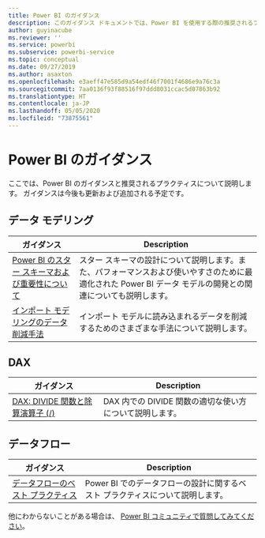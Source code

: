 ```yaml
---
title: Power BI のガイダンス
description: このガイダンス ドキュメントでは、Power BI を使用する際の推奨されるプラクティスを紹介します。
author: guyinacube
ms.reviewer: ''
ms.service: powerbi
ms.subservice: powerbi-service
ms.topic: conceptual
ms.date: 09/27/2019
ms.author: asaxton
ms.openlocfilehash: e3aeff47e585d9a54edf46f7001f4686e9a76c3a
ms.sourcegitcommit: 7aa0136f93f88516f97ddd8031ccac5d07863b92
ms.translationtype: HT
ms.contentlocale: ja-JP
ms.lasthandoff: 05/05/2020
ms.locfileid: "73875561"
---
```

# <a name="guidance-for-power-bi"></a>Power BI のガイダンス

ここでは、Power BI のガイダンスと推奨されるプラクティスについて説明します。 ガイダンスは今後も更新および追加される予定です。

## <a name="data-modeling"></a>データ モデリング

| ガイダンス | Description |
| --- | --- |
| [Power BI のスター スキーマおよび重要性について](star-schema.md) | スター スキーマの設計について説明します。また、パフォーマンスおよび使いやすさのために最適化された Power BI データ モデルの開発との関連についても説明します。 |
| [インポート モデリングのデータ削減手法](import-modeling-data-reduction.md) | インポート モデルに読み込まれるデータを削減するためのさまざまな手法について説明します。 |

## <a name="dax"></a>DAX

| ガイダンス | Description |
| --- | --- |
| [DAX: DIVIDE 関数と除算演算子 (/)](dax-divide-function-operator.md) | DAX 内での DIVIDE 関数の適切な使い方について説明します。 |

## <a name="dataflows"></a>データフロー

| ガイダンス | Description |
| --- | --- |
| [データフローのベスト プラクティス](../service-dataflows-best-practices.md) | Power BI でのデータフローの設計に関するベスト プラクティスについて説明します。 |

他にわからないことがある場合は、 [Power BI コミュニティで質問してみてください](https://community.powerbi.com/)。